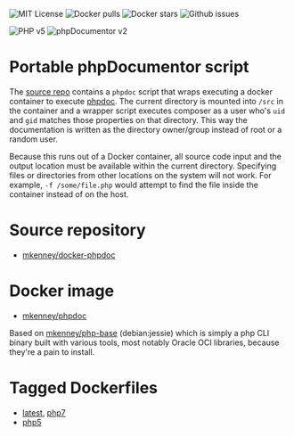 ![MIT License](https://img.shields.io/github/license/mkenney/docker-phpdoc.svg) ![Docker pulls](https://img.shields.io/docker/pulls/mkenney/phpdoc.svg) ![Docker stars](https://img.shields.io/docker/stars/mkenney/phpdoc.svg) ![Github issues](https://img.shields.io/github/issues-raw/mkenney/docker-phpdoc.svg)

![PHP v5](https://img.shields.io/badge/PHP-v5.6.21-8892bf.svg) ![phpDocumentor v2](https://img.shields.io/badge/phpDocumentor-v2.8.5-8dd35f.svg)

# Portable phpDocumentor script

The [source repo](https://github.com/mkenney/docker-phpdoc) contains a `phpdoc` script that wraps executing a docker container to execute [phpdoc](https://www.phpdoc.org/). The current directory is mounted into `/src` in the container and a wrapper script executes composer as a user who's `uid` and `gid` matches those properties on that directory. This way the documentation is written as the directory owner/group instead of root or a random user.

Because this runs out of a Docker container, all source code input and the output location must be available within the current directory. Specifying files or directories from other locations on the system will not work. For example, `-f /some/file.php` would attempt to find the file inside the container instead of on the host.

# Source repository

* [mkenney/docker-phpdoc](https://github.com/mkenney/docker-phpdoc)

# Docker image

* [mkenney/phpdoc](https://hub.docker.com/r/mkenney/phpdoc/)

Based on [mkenney/php-base](https://hub.docker.com/r/mkenney/php-base/) (debian:jessie) which is simply a php CLI binary built with various tools, most notably Oracle OCI libraries, because they're a pain to install.

# Tagged Dockerfiles

* [latest](https://github.com/mkenney/docker-phpdoc/blob/master/Dockerfile), [php7](https://github.com/mkenney/docker-phpdoc/blob/master/Dockerfile)
* [php5](https://github.com/mkenney/docker-phpdoc/blob/php5/Dockerfile)
